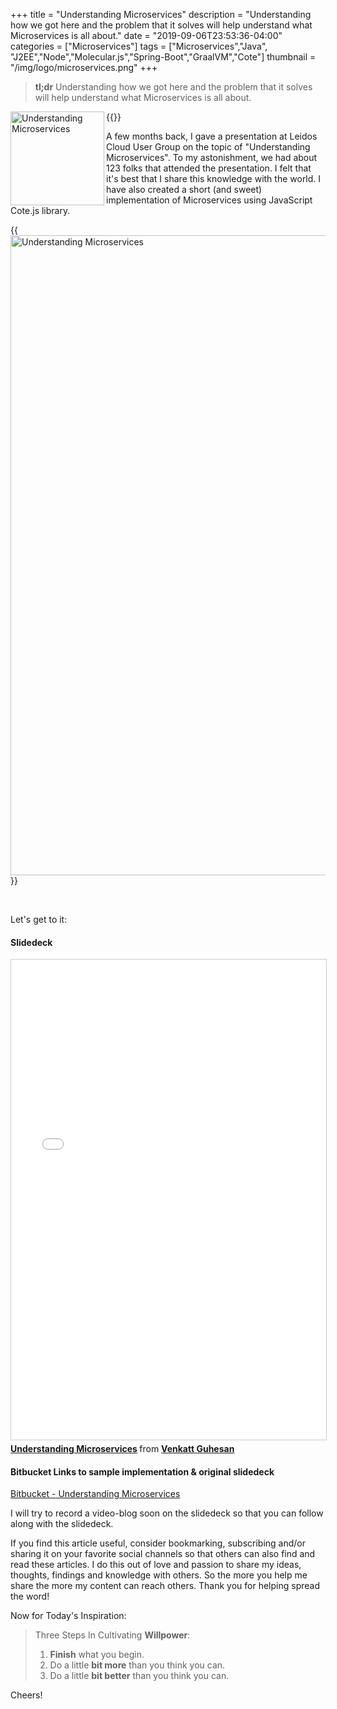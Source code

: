 +++
title = "Understanding Microservices"
description = "Understanding how we got here and the problem that it solves will help understand what Microservices is all about."
date = "2019-09-06T23:53:36-04:00"
categories = ["Microservices"]
tags = ["Microservices","Java", "J2EE","Node","Molecular.js","Spring-Boot","GraalVM","Cote"]
thumbnail = "/img/logo/microservices.png"
+++

> **tl;dr** Understanding how we got here and the problem that it solves will help understand what Microservices is all about.

{{<img src="/img/logo/microservices.png" alt="Understanding Microservices" width="150" align="left" class="imgframe">}}

A few months back, I gave a presentation at Leidos Cloud User Group on the topic of "Understanding Microservices". To my astonishment, we had about 123 folks that attended the presentation. I felt that it's best that I share this knowledge with the world. I have also created a short (and sweet) implementation of Microservices using JavaScript Cote.js library.

{{<img src="/img/2019/09/05/2019-09-07_23-21-36.jpg" alt="Understanding Microservices" width="1024" align="center" class="imgframe">}}

<br/>

Let's get to it:

#### Slidedeck

<iframe src="//www.slideshare.net/slideshow/embed_code/key/ygSMG6Ta80UgNI" width="1024" height="768" frameborder="0" marginwidth="0" marginheight="0" scrolling="no" style="border:1px solid #CCC; border-width:1px; margin-bottom:5px; max-width: 100%;" allowfullscreen> </iframe> <div style="margin-bottom:5px"> <strong> <a href="//www.slideshare.net/vguhesan/understanding-microservices-169744078" title="Understanding Microservices" target="_blank">Understanding Microservices</a> </strong> from <strong><a href="https://www.slideshare.net/vguhesan" target="_blank">Venkatt Guhesan</a></strong> </div>

#### Bitbucket Links to sample implementation & original slidedeck

[Bitbucket - Understanding Microservices](https://bitbucket.org/vguhesan/understanding-microservices-demo/)

I will try to record a video-blog soon on the slidedeck so that you can follow along with the slidedeck.

If you find this article useful, consider bookmarking, subscribing and/or sharing it on your favorite social channels so that others can also find and read these articles. I do this out of love and passion to share my ideas, thoughts, findings and knowledge with others. So the more you help me share the more my content can reach others. Thank you for helping spread the word!

Now for Today's Inspiration:

> Three Steps In Cultivating **Willpower**:
>
> 1. **Finish** what you begin.
> 2. Do a little **bit more** than you think you can.
> 3. Do a little **bit better** than you think you can.

Cheers!
